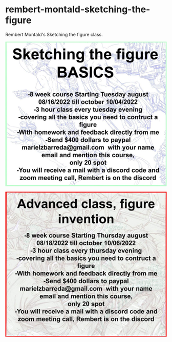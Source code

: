 # rembert-montald-sketching-the-figure

Rembert Montald's Sketching the figure class.

![BASICS](assets/basics_sketching_the_figure.jpeg)

![ADVANCED](assets/advanced_figure_invention.jpeg)
